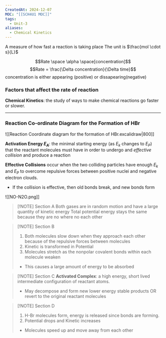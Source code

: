 ```yaml
---
CreatedAt: 2024-12-07
MOC: "[[SCH4U1 MOC]]"
tags:
  - Unit-3
aliases:
  - Chemical Kinetics
---
```

A measure of how fast a reaction is taking place
The unit is $\frac{mol \cdot s}{L}$

$$Rate \space  \alpha \space[concentration]$$
$$Rate = \frac{\Delta concentration}{\Delta time}$$
concentration is either appearing (positive) or dissapearing(negative)

### Factors that affect the rate of reaction

**Chemical Kinetics**: the study of ways to make chemical reactions go faster or slower.

---
### Reaction Co-ordinate Diagram for the Formation of HBr
![[Reaction Coordinate diagram for the formation of HBr.excalidraw|800]]

**Activation Energy $E_{A}$**: the minimal starting energy (as $E_k$ changes to $E_P$) that the reactant molecules must have in order to undergo and *effective collision* and produce a reaction

**Effective Collisions** occur when the two colliding particles have enough $E_k$ and $E_P$ to overcome repulsive forces between positive nuclei and negative electron clouds.
- If the collision is effective, then old bonds break, and new bonds form

![[NO-N2O.png]]
> [!NOTE] Section A
> Both gases are in random motion and have a large quantity of kinetic energy
> Total potential energy stays the same because they are no where no each other

> [!NOTE] Section B
> 1. Both molecules slow down when they approach each other because of the repulsive forces between molecules
> 2. Kinetic is transformed in Potential
> 3. Molecules stretch as the nonpolar covalent bonds within each molecule weaken
> 	- This causes a large amount of energy to be absorbed

> [!NOTE] Section C
> **Activated Complex**: a high energy, short lived intermediate configuration of reactant atoms. 
> - May decompose and form new lower energy stable products OR revert to the original reactant molecules

> [!NOTE] Section D
> 1. H-Br molecules form, energy is released since bonds are forming. 
> 2. Potential drops and Kinetic increases
> 	- Molecules speed up and move away from each other